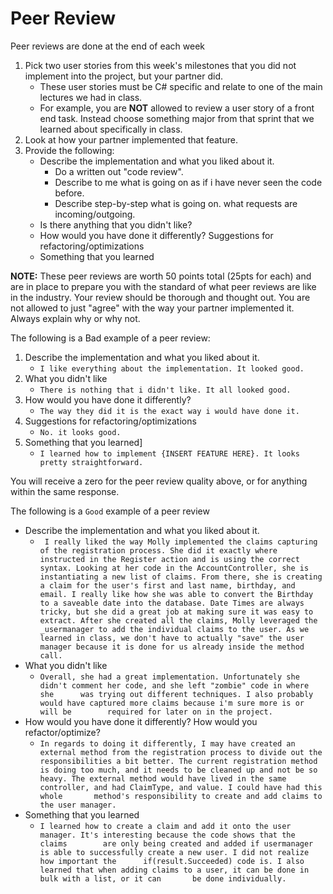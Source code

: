 
# Peer Review
Peer reviews are done at the end of each week
1. Pick two user stories from this week's milestones that you did not implement into the project, but your partner did. 
	- These user stories must be C# specific and relate to one of the main lectures we had in class. 
	- For example, you are **NOT** allowed to review a user story of a front end task. Instead choose something major from that sprint that we learned about specifically in class. 
2. Look at how your partner implemented that feature.
3. Provide the following:
	- Describe the implementation and what you liked about it. 
		- Do a written out "code review". 
		- Describe to me what is going on as if i have never seen the code before.
		- Describe step-by-step what is going on. what requests are incoming/outgoing.  
	- Is there anything that you didn't like? 
	- How would you have done it differently? Suggestions for refactoring/optimizations
	- Something that you learned

**NOTE:** These peer reviews are worth 50 points total (25pts for each) and are in place to prepare you with the standard of what peer reviews are like in the industry. Your review should be thorough and thought out. You are not allowed to just "agree" with the way your partner implemented it.  Always explain why or why not. 

The following is a Bad example of a peer review:
1. Describe the implementation and what you liked about it. 
	- `I like everything about the implementation. It looked good.`
3. What you didn't like
	- `There is nothing that i didn't like. It all looked good.` 
4. How would you have done it differently?
	- `The way they did it is the exact way i would have done it.`
5. Suggestions for refactoring/optimizations
	- `No. it looks good.`
6. Something that you learned]
	- `I learned how to implement {INSERT FEATURE HERE}. It looks pretty straightforward.` 

You will receive a zero for the peer review quality above, or for anything within the same response.


The following is a `Good` example of a peer review

- Describe the implementation and what you liked about it.
	- ` I really liked the way Molly implemented the claims capturing of the registration process. She did it exactly where 		instructed in the Register action and is using the correct syntax. Looking at her code in the AccountController, she is 		instantiating a new list of claims. From there, she is creating a claim for the user's first and last name, birthday, and 		email. I really like how she was able to convert the Birthday to a saveable date into the database. Date Times are always 		tricky, but she did a great job at making sure it was easy to extract. After she created all the claims, Molly leveraged the 		_usermanager to add the individual claims to the user. As we learned in class, we don't have to actually "save" the user 		manager because it is done for us already inside the method call.`
- What you didn't like
	- `Overall, she had a great implementation. Unfortunately she didn't comment her code, and she left "zombie" code in where she 		was trying out different techniques. I also probably would have captured more claims because i'm sure more is or will be 		required for later on in the project.`
- How would you have done it differently? How would you refactor/optimize?
	- ` In regards to doing it differently,	I may have created an external method from the registration process to divide out the 		responsibilities a bit better. The current registration method is doing too much, and it needs to be cleaned up and not be so 		heavy. The external method would have lived in the same controller, and had ClaimType, and value. I could have had this whole 		method's responsibility to create and add claims to the user manager. `
- Something that you learned
	- `I learned how to create a claim and add it onto the user manager. It's interesting because the code shows that the claims 		are only being created and added if usermanager is able to successfully create a new user. I did not realize how important the 		if(result.Succeeded) code is. I also learned that when adding claims to a user, it can be done in bulk with a list, or it can 		be done individually.`
